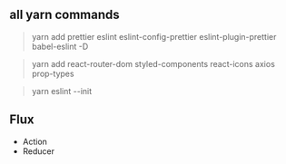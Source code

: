 ## all yarn commands

>yarn add prettier eslint eslint-config-prettier eslint-plugin-prettier babel-eslint -D

>yarn add react-router-dom styled-components react-icons axios prop-types

>yarn eslint --init

## Flux

- Action
- Reducer
